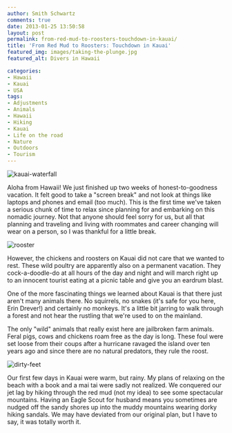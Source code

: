 ```yaml
---
author: Smith Schwartz
comments: true
date: 2013-01-25 13:50:58
layout: post
permalink: from-red-mud-to-roosters-touchdown-in-kauai/
title: 'From Red Mud to Roosters: Touchdown in Kauai'
featured_img: images/taking-the-plunge.jpg
featured_alt: Divers in Hawaii

categories:
- Hawaii
- Kauai
- USA
tags:
- Adjustments
- Animals
- Hawaii
- Hiking
- Kauai
- Life on the road
- Nature
- Outdoors
- Tourism
---
```


![kauai-waterfall](http://schwartzography.com/wp-content/uploads/2013/01/kauai-waterfall.jpg)

Aloha from Hawaii! We just finished up two weeks of honest-to-goodness vacation. It felt good to take a "screen break" and not look at things like laptops and phones and email (too much). This is the first time we've taken a serious chunk of time to relax since planning for and embarking on this nomadic journey. Not that anyone should feel sorry for us, but all that planning and traveling and living with roommates and career changing will wear on a person, so I was thankful for a little break.

![rooster](http://schwartzography.com/wp-content/uploads/2013/01/rooster.jpg)

However, the chickens and roosters on Kauai did not care that we wanted to rest. These wild poultry are apparently also on a permanent vacation. They cock-a-doodle-do at all hours of the day and night and will march right up to an innocent tourist eating at a picnic table and give you an eardrum blast.

One of the more fascinating things we learned about Kauai is that there just aren't many animals there. No squirrels, no snakes (it's safe for you here, Erin Drever!) and certainly no monkeys. It's a little bit jarring to walk through a forest and not hear the rustling that we're used to on the mainland.

The only "wild" animals that really exist here are jailbroken farm animals. Feral pigs, cows and chickens roam free as the day is long. These foul were set loose from their coups after a hurricane ravaged the island over ten years ago and since there are no natural predators, they rule the roost.

![dirty-feet](http://schwartzography.com/wp-content/uploads/2013/01/dirty-feet.jpg)

Our first few days in Kauai were warm, but rainy. My plans of relaxing on the beach with a book and a mai tai were sadly not realized. We conquered our jet lag by hiking through the red mud (not my idea) to see some spectacular mountains. Having an Eagle Scout for husband means you sometimes are nudged off the sandy shores up into the muddy mountains wearing dorky hiking sandals. We may have deviated from our original plan, but I have to say, it was totally worth it.

